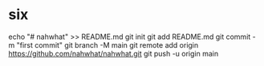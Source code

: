 # six
echo "# nahwhat" >> README.md git init git add README.md git commit -m "first commit" git branch -M main git remote add origin https://github.com/nahwhat/nahwhat.git git push -u origin main

